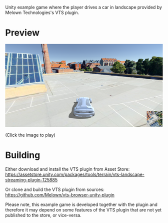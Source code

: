 Unity example game where the player drives a car in landscape provided by Melown Technologies's VTS plugin.

# Preview

[![Youtube Preview](screenshots/1.png)](https://www.youtube.com/watch?v=lGmY07fbbSM)

(Click the image to play)

# Building

Either download and install the VTS plugin from Asset Store:
https://assetstore.unity.com/packages/tools/terrain/vts-landscape-streaming-plugin-125885

Or clone and build the VTS plugin from sources:
https://github.com/Melown/vts-browser-unity-plugin

Please note, this example game is developed together with the plugin and therefore it may depend on some features of the VTS plugin that are not yet published to the store, or vice-versa.
